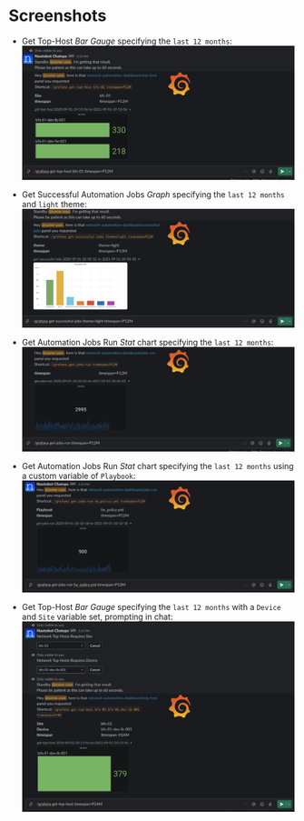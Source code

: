 # Screenshots

* Get Top-Host *Bar Gauge* specifying the `last 12 months`:
![Top Hosts P12M](img/ss_top_host_timespan_P12M.png)


* Get Successful Automation Jobs *Graph* specifying the `last 12 months` and `light` theme:
![Top Hosts P12M](img/ss_successful_jobs_lighttheme.png)


* Get Automation Jobs Run *Stat* chart specifying the `last 12 months`:
![Top Hosts P12M](img/ss_jobs_run_P12M.png)


* Get Automation Jobs Run *Stat* chart specifying the `last 12 months` using a custom variable of `Playbook`:
![Top Hosts P12M](img/ss_jobs_run_P12M_w_Playbook.png)


* Get Top-Host *Bar Gauge* specifying the `last 12 months` with a `Device` and `Site` variable set, prompting in chat:
![Top Hosts P12M](img/ss_top_host_variable_prompt.png)
